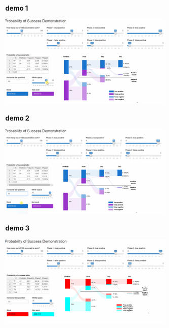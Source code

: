 ## demo 1

![](screenrecords/screen2.gif)


## demo 2

![](screenrecords/screen3.gif)


## demo 3

![](screenrecords/screen4.gif)

